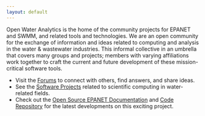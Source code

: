 ```yaml
---
layout: default
---
```


Open Water Analytics is the home of the community projects for EPANET and SWMM, and related tools and technologies. We are an open community for the exchange of information and ideas related to computing and analysis in the water & wastewater industries. This informal collective in an umbrella that covers many groups and projects; members with varying affiliations work together to craft the current and future development of these mission-critical software tools.

- Visit the [Forums](http://community.wateranalytics.org) to connect with others, find answers, and share ideas.
- See the [Software Projects](https://github.com/OpenWaterAnalytics) related to scientific computing in water-related fields.
- Check out the [Open Source EPANET Documentation](http://www.wateranalytics.org/EPANET/) and [Code Repository](https://github.com/OpenWaterAnalytics/EPANET) for the latest developments on this exciting project.
